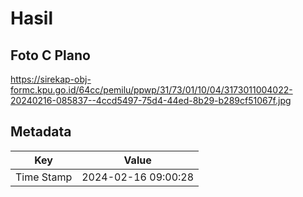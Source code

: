 # Hasil

## Foto C Plano

https://sirekap-obj-formc.kpu.go.id/64cc/pemilu/ppwp/31/73/01/10/04/3173011004022-20240216-085837--4ccd5497-75d4-44ed-8b29-b289cf51067f.jpg


## Metadata

| Key        | Value               |
| ---------- | ------------------- |
| Time Stamp | 2024-02-16 09:00:28 |



